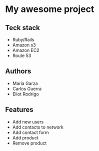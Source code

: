 # My awesome project

## Teck stack

- Ruby/Rails
- Amazon s3
- Amazon EC2
- Route 53

## Authors

- Maria Garza
- Carlos Guerra
- Eliot Rodrigo

## Features

- Add new users
- Add contacts to network
- Add contact form
- Add product
- Remove product
